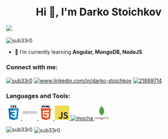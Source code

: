 <h1 align="center">Hi 👋, I'm Darko Stoichkov</h1>
<img src="https://github.com/sub33r0/sub33r0/blob/main/programming-coding-digital-marketing-b63zccx04i4luhh9.gif" width="350">

<p align="left"> <img src="https://komarev.com/ghpvc/?username=sub33r0&label=Profile%20views&color=0e75b6&style=flat" alt="sub33r0" /> </p>

- 🌱 I’m currently learning **Angular, MongoDB, NodeJS**

<h3 align="left">Connect with me:</h3>
<p align="left">
<a href="https://dev.to/sub33r0" target="blank"><img align="center" src="https://raw.githubusercontent.com/rahuldkjain/github-profile-readme-generator/master/src/images/icons/Social/devto.svg" alt="sub33r0" height="30" width="40" /></a>
<a href="https://linkedin.com/in/www.linkedin.com/in/darko-stoichkov" target="blank"><img align="center" src="https://raw.githubusercontent.com/rahuldkjain/github-profile-readme-generator/master/src/images/icons/Social/linked-in-alt.svg" alt="www.linkedin.com/in/darko-stoichkov" height="30" width="40" /></a>
<a href="https://stackoverflow.com/users/21889714" target="blank"><img align="center" src="https://raw.githubusercontent.com/rahuldkjain/github-profile-readme-generator/master/src/images/icons/Social/stack-overflow.svg" alt="21889714" height="30" width="40" /></a>
</p>

<h3 align="left">Languages and Tools:</h3>
<p align="left"> <a href="https://www.w3schools.com/css/" target="_blank" rel="noreferrer"> <img src="https://raw.githubusercontent.com/devicons/devicon/master/icons/css3/css3-original-wordmark.svg" alt="css3" width="40" height="40"/> </a> <a href="https://expressjs.com" target="_blank" rel="noreferrer"> <img src="https://raw.githubusercontent.com/devicons/devicon/master/icons/express/express-original-wordmark.svg" alt="express" width="40" height="40"/> </a> <a href="https://www.w3.org/html/" target="_blank" rel="noreferrer"> <img src="https://raw.githubusercontent.com/devicons/devicon/master/icons/html5/html5-original-wordmark.svg" alt="html5" width="40" height="40"/> </a> <a href="https://developer.mozilla.org/en-US/docs/Web/JavaScript" target="_blank" rel="noreferrer"> <img src="https://raw.githubusercontent.com/devicons/devicon/master/icons/javascript/javascript-original.svg" alt="javascript" width="40" height="40"/> </a> <a href="https://mochajs.org" target="_blank" rel="noreferrer"> <img src="https://www.vectorlogo.zone/logos/mochajs/mochajs-icon.svg" alt="mocha" width="40" height="40"/> </a> <a href="https://www.mongodb.com/" target="_blank" rel="noreferrer"> <img src="https://raw.githubusercontent.com/devicons/devicon/master/icons/mongodb/mongodb-original-wordmark.svg" alt="mongodb" width="40" height="40"/> </a> </p>

<p><img align="left" src="https://github-readme-stats.vercel.app/api/top-langs?username=sub33r0&show_icons=true&locale=en&layout=compact" alt="sub33r0" /></p>

<p>&nbsp;<img align="center" src="https://github-readme-stats.vercel.app/api?username=sub33r0&show_icons=true&locale=en" alt="sub33r0" /></p>
